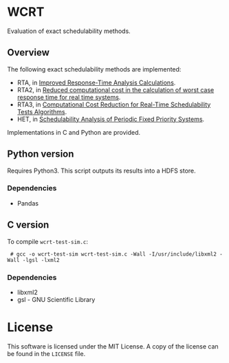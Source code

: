 # WCRT
Evaluation of exact schedulability methods.

## Overview
The following exact schedulability methods are implemented:
+ RTA, in [Improved Response-Time Analysis Calculations](http://doi.ieeecomputersociety.org/10.1109/REAL.1998.739773).
+ RTA2, in [Reduced computational cost in the calculation of worst case response time for real time systems](http://sedici.unlp.edu.ar/handle/10915/9654).
+ RTA3, in [Computational Cost Reduction for Real-Time Schedulability Tests Algorithms](http://ieeexplore.ieee.org/document/7404899/).
+ HET, in [Schedulability Analysis of Periodic Fixed Priority Systems](http://ieeexplore.ieee.org/document/1336766/).

Implementations in C and Python are provided.

## Python version
Requires Python3. This script outputs its results into a HDFS store.

### Dependencies
+ Pandas 

## C version
To compile `wcrt-test-sim.c`:

     # gcc -o wcrt-test-sim wcrt-test-sim.c -Wall -I/usr/include/libxml2 -Wall -lgsl -lxml2

### Dependencies
+ libxml2
+ gsl - GNU Scientific Library

# License
This software is licensed under the MIT License. A copy of the license can be found in the `LICENSE` file.
